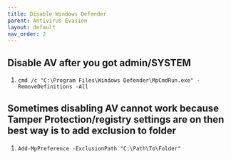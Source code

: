 ```yaml
---
title: Disable Windows Defender
parent: Antivirus Evasion
layout: default
nav_order: 2
---
```


## Disable AV after you got admin/SYSTEM ##
1. `cmd /c "C:\Program Files\Windows Defender\MpCmdRun.exe" -RemoveDefinitions -All`

## Sometimes disabling AV cannot work because Tamper Protection/registry settings are on then best way is to add exclusion to folder
1. `Add-MpPreference -ExclusionPath "C:\Path\To\Folder"`
